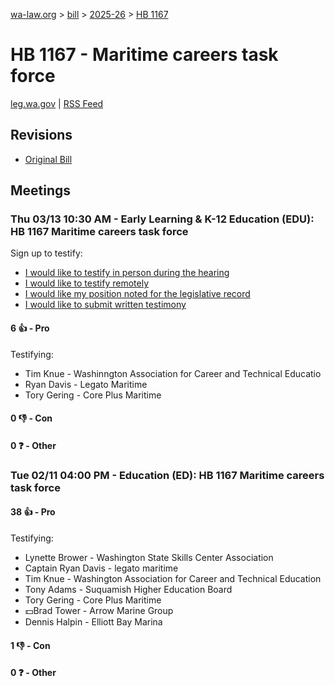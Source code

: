 [wa-law.org](/) > [bill](/bill/) > [2025-26](/bill/2025-26/) > [HB 1167](/bill/2025-26/hb/1167/)

# HB 1167 - Maritime careers task force
[leg.wa.gov](https://app.leg.wa.gov/billsummary?BillNumber=1167&Year=2025&Initiative=false) | [RSS Feed](./rss.xml)

## Revisions
* [Original Bill](1/)

## Meetings
### Thu 03/13 10:30 AM - Early Learning & K-12 Education (EDU): HB 1167 Maritime careers task force
Sign up to testify:
* [I would like to testify in person during the hearing](https://app.leg.wa.gov/csi/Testifier/Add?chamber=House&mId=32994&aId=165443&caId=26331&tId=1)
* [I would like to testify remotely](https://app.leg.wa.gov/csi/Testifier/Add?chamber=House&mId=32994&aId=165443&caId=26331&tId=2)
* [I would like my position noted for the legislative record](https://app.leg.wa.gov/csi/Testifier/Add?chamber=House&mId=32994&aId=165443&caId=26331&tId=3)
* [I would like to submit written testimony](https://app.leg.wa.gov/csi/Testifier/Add?chamber=House&mId=32994&aId=165443&caId=26331&tId=4)

#### 6 👍 - Pro
Testifying:
* Tim Knue - Washinngton Association for Career and Technical Educatio
* Ryan Davis - Legato Maritime
* Tory Gering - Core Plus Maritime

#### 0 👎 - Con

#### 0 ❓ - Other

### Tue 02/11 04:00 PM - Education (ED): HB 1167 Maritime careers task force
#### 38 👍 - Pro
Testifying:
* Lynette Brower - Washington State Skills Center Association
* Captain Ryan Davis - legato maritime
* Tim Knue - Washington Association for Career and Technical Education
* Tony Adams - Suquamish Higher Education Board
* Tory Gering - Core Plus Maritime
* 💵Brad Tower - Arrow Marine Group
* Dennis Halpin - Elliott Bay Marina

#### 1 👎 - Con

#### 0 ❓ - Other
